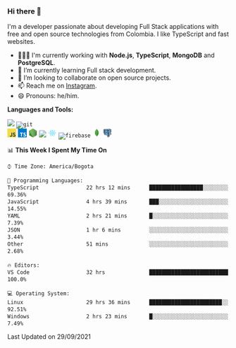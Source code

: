 ### Hi there 👋

I'm a developer passionate about developing Full Stack applications with free and open source technologies from Colombia. I like TypeScript and fast websites.

- 👨🏽‍💻 I'm currently working with **Node.js**, **TypeScript**, **MongoDB** and **PostgreSQL**.
- 🌱 I’m currently learning Full stack development.
- 🚀 I’m looking to collaborate on open source projects.
- 📫   Reach me on [Instagram](https://instagram.com/nexckycort).
- 😄  Pronouns: he/him.

**Languages and Tools:**  

<code><img height="20"  src="https://upload.wikimedia.org/wikipedia/commons/2/2d/Visual_Studio_Code_1.18_icon.svg"></code>
<code><img src="https://www.vectorlogo.zone/logos/git-scm/git-scm-icon.svg" alt="git" height="20"/> </code>
<code><img height="20" src="https://raw.githubusercontent.com/github/explore/80688e429a7d4ef2fca1e82350fe8e3517d3494d/topics/javascript/javascript.png"></code>
<code><img height="20" src="https://raw.githubusercontent.com/github/explore/80688e429a7d4ef2fca1e82350fe8e3517d3494d/topics/typescript/typescript.png"></code>
<code><img height="20" src="https://raw.githubusercontent.com/github/explore/80688e429a7d4ef2fca1e82350fe8e3517d3494d/topics/nodejs/nodejs.png"></code>
<code><img height="20" src="https://deno.land/logo.svg"></code>
<code><img height="20" src="https://raw.githubusercontent.com/github/explore/80688e429a7d4ef2fca1e82350fe8e3517d3494d/topics/react/react.png"></code>
<code><img src="https://www.vectorlogo.zone/logos/firebase/firebase-icon.svg" alt="firebase"  height="20"/></code>
<code><img src="https://raw.githubusercontent.com/devicons/devicon/master/icons/mongodb/mongodb-original.svg"  height="20"/></code>
<code><img src="https://raw.githubusercontent.com/devicons/devicon/master/icons/postgresql/postgresql-original.svg" height="20"/></code>

<!--START_SECTION:waka-->
📊 **This Week I Spent My Time On** 

```text
⌚︎ Time Zone: America/Bogota

💬 Programming Languages: 
TypeScript               22 hrs 12 mins      █████████████████░░░░░░░░   69.36% 
JavaScript               4 hrs 39 mins       ███░░░░░░░░░░░░░░░░░░░░░░   14.55% 
YAML                     2 hrs 21 mins       █░░░░░░░░░░░░░░░░░░░░░░░░   7.39% 
JSON                     1 hr 6 mins         ░░░░░░░░░░░░░░░░░░░░░░░░░   3.44% 
Other                    51 mins             ░░░░░░░░░░░░░░░░░░░░░░░░░   2.68%

🔥 Editors: 
VS Code                  32 hrs              █████████████████████████   100.0%

💻 Operating System: 
Linux                    29 hrs 36 mins      ███████████████████████░░   92.51% 
Windows                  2 hrs 23 mins       █░░░░░░░░░░░░░░░░░░░░░░░░   7.49%

```


 Last Updated on 29/09/2021
<!--END_SECTION:waka-->

